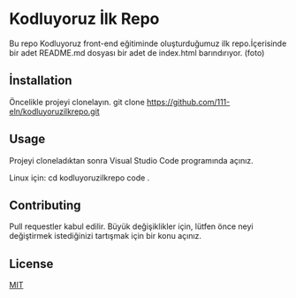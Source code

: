 # Kodluyoruz İlk Repo
Bu repo Kodluyoruz front-end eğitiminde oluşturduğumuz ilk repo.İçerisinde bir adet README.md dosyası bir adet de index.html barındırıyor.
(foto)
## İnstallation
Öncelikle projeyi clonelayın.
git clone https://github.com/111-eln/kodluyoruzilkrepo.git
## Usage
Projeyi cloneladıktan sonra Visual Studio Code programında açınız.

Linux için:
cd kodluyoruzilkrepo
code .
## Contributing
Pull requestler kabul edilir. Büyük değişiklikler için, lütfen önce neyi değiştirmek istediğinizi tartışmak için bir konu açınız.

## License
[MIT](https://choosealicense.com/licenses/mit/)
